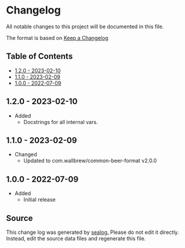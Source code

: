 # Changelog

All notable changes to this project will be documented in this file.

The format is based on [Keep a Changelog](https://keepachangelog.com/en/1.0.0/)

## Table of Contents

* [1.2.0 - 2023-02-10](#120---2023-02-10)
* [1.1.0 - 2023-02-09](#110---2023-02-09)
* [1.0.0 - 2022-07-09](#100---2022-07-09)

## 1.2.0 - 2023-02-10

* Added
  * Docstrings for all internal vars.

## 1.1.0 - 2023-02-09

* Changed
  * Updated to com.wallbrew/common-beer-format v2.0.0

## 1.0.0 - 2022-07-09

* Added
  * Initial release

## Source

This change log was generated by [sealog.](https://github.com/Wall-Brew-Co/lein-sealog)
Please do not edit it directly. Instead, edit the source data files and regenerate this file.

